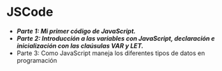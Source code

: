 # JSCode
- **_Parte 1: Mi primer código de JavaScript._**
- **_Parte 2: Introducción a las variables con JavaScript, declaración e inicialización con las claúsulas VAR y LET._**
- Parte 3: Como JavaScript maneja los diferentes tipos de datos en programación
